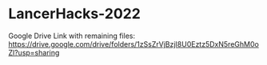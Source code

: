 # LancerHacks-2022

Google Drive Link with remaining files: https://drive.google.com/drive/folders/1zSsZrVjBzjI8U0Eztz5DxN5reGhM0oZl?usp=sharing
